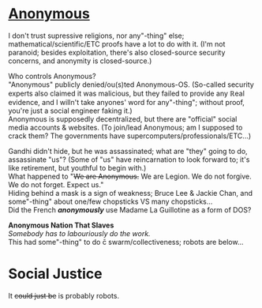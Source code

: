 # [Anonymous](https://en.wikipedia.org/wiki/Anonymous_(group))

I don't trust supressive religions, nor any"-thing" else; mathematical/scientific/ETC proofs have a lot to do with it. (I'm not paranoid; besides exploitation, there's also closed-source security concerns, and anonymity is closed-source.)

Who controls Anonymous?
<br>"Anonymous" publicly denied/ou(s)ted Anonymous-OS. (So-called security experts also claimed it was malicious, but they failed to provide any ℝeal evidence, and I willn't take anyones' word for any"-thing"; without proof, you're just a social engineer faking it.)
<br>Anonymous is supposedly decentralized, but there are "official" social media accounts & websites. (To join/lead Anonymous; am I supposed to crack them? The governments have supercomputers/professionals/ETC...)

Gandhi didn't hide, but he was assassinated; what are "they" going to do, assassinate "us"? (Some of "us" have reincarnation to look forward to; it's like retirement, but youthful to begin with.)
<br>What happened to  "~~We are Anonymous.~~ We are Legion. We do not forgive. We do not forget. Expect us."
<br>Hiding behind a mask is a sign of weakness; Bruce Lee & Jackie Chan, and some"-thing" about one/few chopsticks VS many chopsticks...
<br>Did the French ***anonymously*** use Madame La Guillotine as a form of DOS?

**Anonymous Nation That Slaves**
<br>*Somebody has to labouriously do the work.*
<br>This had some"-thing" to do c̄ swarm/collectiveness; robots are below... 

# Social Justice
It ~~could just be~~ is probably robots.

